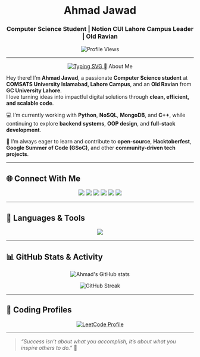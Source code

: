 <h1 align="center">Ahmad Jawad</h1>
<h3 align="center">Computer Science Student | Notion CUI Lahore Campus Leader | Old Ravian</h3>

<p align="center">
  <img src="https://komarev.com/ghpvc/?username=ahmadjawad533&label=👀+Profile+Views&color=blue&style=for-the-badge" alt="Profile Views" />
</p>

---
<!-- Typing Animation -->
<p align="center">
  <a href="https://git.io/typing-svg">
    <img src="https://readme-typing-svg.herokuapp.com?font=Fira+Code&weight=600&pause=1000&color=00BFFF&center=true&vCenter=true&width=550&lines=Software+Engineer;Open+Source+Contributor;Passionate+Developer+%26+Innovator;Community+Builder+%26+Leader;Lifelong+Learner" alt="Typing SVG" />
  </a>
</


## 👋 About Me  

Hey there! I’m **Ahmad Jawad**, a passionate **Computer Science student** at **COMSATS University Islamabad, Lahore Campus**, and an **Old Ravian** from **GC University Lahore**.  
I love turning ideas into impactful digital solutions through **clean, efficient, and scalable code**.

💻 I’m currently working with **Python**, **NoSQL**, **MongoDB**, and **C++**, while continuing to explore **backend systems**, **OOP design**, and **full-stack development**.

🧠 I’m always eager to learn and contribute to **open-source**, **Hacktoberfest**, **Google Summer of Code (GSoC)**, and other **community-driven tech projects**.

---

## 🌐 Connect With Me  

<p align="center">
  <a href="https://www.linkedin.com/in/ahmadjawad533/"><img src="https://img.shields.io/badge/LinkedIn-0077B5?style=for-the-badge&logo=linkedin&logoColor=white"></a>
  <a href="mailto:iahmadjawad.533@gmail.com"><img src="https://img.shields.io/badge/Gmail-D14836?style=for-the-badge&logo=gmail&logoColor=white"></a>
  <a href="https://iahmadjawad533.wixsite.com/my-site"><img src="https://img.shields.io/badge/Portfolio-000000?style=for-the-badge&logo=firefox&logoColor=white"></a>
  <a href="https://www.facebook.com/ahmadjawad533/"><img src="https://img.shields.io/badge/Facebook-1877F2?style=for-the-badge&logo=facebook&logoColor=white"></a>
  <a href="https://instagram.com/ahmadjawad.533"><img src="https://img.shields.io/badge/Instagram-E4405F?style=for-the-badge&logo=instagram&logoColor=white"></a>
  <a href="https://twitter.com/ahmadjawad533"><img src="https://img.shields.io/badge/Twitter-1DA1F2?style=for-the-badge&logo=twitter&logoColor=white"></a>
</p>

---

## 🧰 Languages & Tools  

<p align="center">
  <img src="https://skillicons.dev/icons?i=python,java,cpp,html,css,javascript,mysql,mongodb,git,github,wordpress,vscode,linux,idea,notion" />
</p>

---

## 📊 GitHub Stats & Activity  

<p align="center">
  <img src="https://github-readme-stats.vercel.app/api?username=ahmadjawad533&show_icons=true&theme=tokyonight" alt="Ahmad's GitHub stats" />
</p>

<p align="center">
  <img src="https://github-readme-streak-stats.herokuapp.com/?user=ahmadjawad533&theme=tokyonight" alt="GitHub Streak" />
</p>

---

## 🧩 Coding Profiles  

<p align="center">
  <a href="https://leetcode.com/ahmadjawad533/">
    <img src="https://leetcard.jacoblin.cool/ahmadjawad533?theme=dark&font=JetBrains%20Mono&ext=contest" alt="LeetCode Profile" />
  </a>
</p>

---

> _“Success isn’t about what you accomplish, it’s about what you inspire others to do.”_ 🚀
